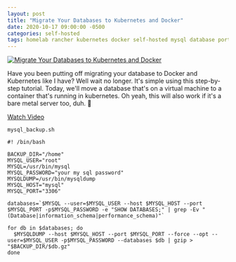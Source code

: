 ```yaml
---
layout: post
title: "Migrate Your Databases to Kubernetes and Docker"
date: 2020-10-17 09:00:00 -0500
categories: self-hosted
tags: homelab rancher kubernetes docker self-hosted mysql database portainer
---
```


[![Migrate Your Databases to Kubernetes and Docker](https://img.youtube.com/vi/jZvnkf_HgcY/0.jpg)](https://www.youtube.com/watch?v=jZvnkf_HgcY "Migrate Your Databases to Kubernetes and Docker")

Have you been putting off migrating your database to Docker and Kubernetes like I have?  Well wait no longer.  It's simple using this step-by-step tutorial.  Today, we'll move a database that's on a virtual machine to a container that's running in kubernetes.  Oh yeah, this will also work if it's a bare metal server too, duh.  🙂

[Watch Video](https://www.youtube.com/watch?v=jZvnkf_HgcY)


`mysql_backup.sh`

```shell
#! /bin/bash

BACKUP_DIR="/home"
MYSQL_USER="root"
MYSQL=/usr/bin/mysql
MYSQL_PASSWORD="your my sql password"
MYSQLDUMP=/usr/bin/mysqldump
MYSQL_HOST="mysql"
MYSQL_PORT="3306"

databases=`$MYSQL --user=$MYSQL_USER --host $MYSQL_HOST --port $MYSQL_PORT -p$MYSQL_PASSWORD -e "SHOW DATABASES;" | grep -Ev "(Database|information_schema|performance_schema)"`

for db in $databases; do
  $MYSQLDUMP --host $MYSQL_HOST --port $MYSQL_PORT --force --opt --user=$MYSQL_USER -p$MYSQL_PASSWORD --databases $db | gzip > "$BACKUP_DIR/$db.gz"
done
```